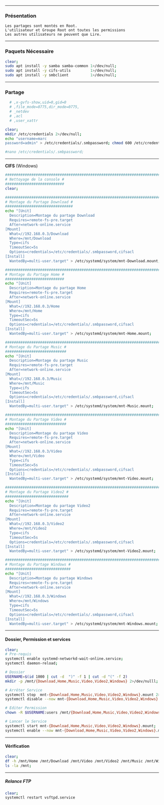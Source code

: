 ----------------------------------------------------------------------------------------------------------------------------------
### Présentation
```
Les partages sont montés en Root.
L'utilisateur et Groupe Root ont toutes les permissions
Les autres utilisateurs ne peuvent que Lire.
```

----------------------------------------------------------------------------------------------------------------------------------
### Paquets Nécessaire
```bash
clear;
sudo apt install -y samba samba-common 1>/dev/null;
sudo apt install -y cifs-utils         1>/dev/null;
sudo apt install -y smbclient          1>/dev/null;
```

----------------------------------------------------------------------------------------------------------------------------------
### Partage
```bash
  # ,x-gvfs-show,uid=0,gid=0
  # ,file_mode=0775,dir_mode=0775,
  # _netdev
  # ,acl
  # ,user_xattr
```

```bash
clear;
mkdir /etc/credentials 2>/dev/null;
echo "username=marc
password=admin" > /etc/credentials/.smbpassword; chmod 600 /etc/credentials/.smbpassword;

#nano /etc/credentials/.smbpassword;
```


----------------------------------------------------------------------------------------------------------------------------------
**CIFS** (Windows)
```bash
#####################################################################################################
# Nettoyage de la console #
###########################
clear;

#####################################################################################################
# Montage du Partage Download #
###############################
echo "[Unit]
  Description=Montage du partage Download
  Requires=remote-fs-pre.target
  After=network-online.service
[Mount]
  What=//192.168.0.3/Download
  Where=/mnt/Download
  Type=cifs
  TimeoutSec=5s
  Options=credentials=/etc/credentials/.smbpassword,cifsacl
[Install]
  WantedBy=multi-user.target" > /etc/systemd/system/mnt-Download.mount;

#####################################################################################################
# Montage du Partage Home #
###########################
echo "[Unit]
  Description=Montage du partage Home
  Requires=remote-fs-pre.target
  After=network-online.service
[Mount]
  What=//192.168.0.3/Home
  Where=/mnt/Home
  Type=cifs
  TimeoutSec=5s
  Options=credentials=/etc/credentials/.smbpassword,cifsacl
[Install]
  WantedBy=multi-user.target" > /etc/systemd/system/mnt-Home.mount;

#####################################################################################################
# Montage du Partage Music #
############################
echo "[Unit]
  Description=Montage du partage Music
  Requires=remote-fs-pre.target
  After=network-online.service
[Mount]
  What=//192.168.0.3/Music
  Where=/mnt/Music
  Type=cifs
  TimeoutSec=5s
  Options=credentials=/etc/credentials/.smbpassword,cifsacl
[Install]
  WantedBy=multi-user.target" > /etc/systemd/system/mnt-Music.mount;

#####################################################################################################
# Montage du Partage Video #
############################
echo "[Unit]
  Description=Montage du partage Video
  Requires=remote-fs-pre.target
  After=network-online.service
[Mount]
  What=//192.168.0.3/Video
  Where=/mnt/Video
  Type=cifs
  TimeoutSec=5s
  Options=credentials=/etc/credentials/.smbpassword,cifsacl
[Install]
  WantedBy=multi-user.target" > /etc/systemd/system/mnt-Video.mount;

#####################################################################################################
# Montage du Partage Video2 #
#############################
echo "[Unit]
  Description=Montage du partage Video2
  Requires=remote-fs-pre.target
  After=network-online.service
[Mount]
  What=//192.168.0.3/Video2
  Where=/mnt/Video2
  Type=cifs
  TimeoutSec=5s
  Options=credentials=/etc/credentials/.smbpassword,cifsacl
[Install]
  WantedBy=multi-user.target" > /etc/systemd/system/mnt-Video2.mount;

#####################################################################################################
# Montage du Partage Windows #
##############################
echo "[Unit]
  Description=Montage du partage Windows
  Requires=remote-fs-pre.target
  After=network-online.service
[Mount]
  What=//192.168.0.3/Windows
  Where=/mnt/Windows
  Type=cifs
  TimeoutSec=5s
  Options=credentials=/etc/credentials/.smbpassword,cifsacl
[Install]
  WantedBy=multi-user.target" > /etc/systemd/system/mnt-Windows.mount;
```

----------------------------------------------------------------------------------------------------------------------------------
#### Dossier, Permission et services
```bash
clear;
# Pre-requis
systemctl enable systemd-networkd-wait-online.service;
systemctl daemon-reload;

# Dossier
USERNAME=$(id 1000 | cut -d  ")" -f 1 | cut -d "(" -f 2)
mkdir -p /mnt/{Download,Home,Music,Video,Video2,Windows} 2>/dev/nulll;

# Arrêter Service
systemctl stop  mnt-{Download,Home,Music,Video,Video2,Windows}.mount 2>/dev/null;
systemctl disable --now mnt-{Download,Home,Music,Video,Video2,Windows}.mount 2>/dev/null;

# Editer Permission
chown -R $USERNAME:users /mnt/{Download,Home,Music,Video,Video2,Windows};

# Lancer le Service
systemctl start mnt-{Download,Home,Music,Video,Video2,Windows}.mount;
systemctl enable --now mnt-{Download,Home,Music,Video,Video2,Windows}.mount 2>/dev/null;
```

----------------------------------------------------------------------------------------------------------------------------------
#### Vérification
```bash
clear;
df -h /mnt/Home /mnt/Download /mnt/Video /mnt/Video2 /mnt/Music /mnt/Windows;
ls -la /mnt;
```

----------------------------------------------------------------------------------------------------------------------------------
##### Relance FTP
```bash
clear;
systemctl restart vsftpd.service
```
